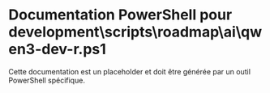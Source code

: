 # Documentation PowerShell pour development\scripts\roadmap\ai\qwen3-dev-r.ps1

Cette documentation est un placeholder et doit être générée par un outil PowerShell spécifique.

